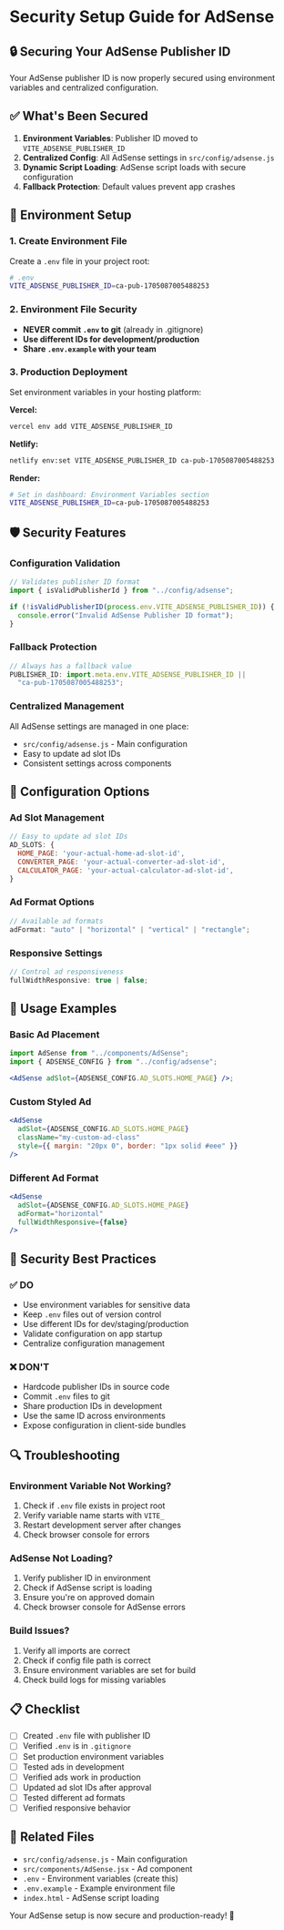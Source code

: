# Security Setup Guide for AdSense

## 🔒 Securing Your AdSense Publisher ID

Your AdSense publisher ID is now properly secured using environment variables and centralized configuration.

## ✅ What's Been Secured

1. **Environment Variables**: Publisher ID moved to `VITE_ADSENSE_PUBLISHER_ID`
2. **Centralized Config**: All AdSense settings in `src/config/adsense.js`
3. **Dynamic Script Loading**: AdSense script loads with secure configuration
4. **Fallback Protection**: Default values prevent app crashes

## 🚀 Environment Setup

### 1. Create Environment File

Create a `.env` file in your project root:

```bash
# .env
VITE_ADSENSE_PUBLISHER_ID=ca-pub-1705087005488253
```

### 2. Environment File Security

- **NEVER commit `.env` to git** (already in .gitignore)
- **Use different IDs for development/production**
- **Share `.env.example` with your team**

### 3. Production Deployment

Set environment variables in your hosting platform:

**Vercel:**

```bash
vercel env add VITE_ADSENSE_PUBLISHER_ID
```

**Netlify:**

```bash
netlify env:set VITE_ADSENSE_PUBLISHER_ID ca-pub-1705087005488253
```

**Render:**

```bash
# Set in dashboard: Environment Variables section
VITE_ADSENSE_PUBLISHER_ID=ca-pub-1705087005488253
```

## 🛡️ Security Features

### Configuration Validation

```javascript
// Validates publisher ID format
import { isValidPublisherId } from "../config/adsense";

if (!isValidPublisherID(process.env.VITE_ADSENSE_PUBLISHER_ID)) {
  console.error("Invalid AdSense Publisher ID format");
}
```

### Fallback Protection

```javascript
// Always has a fallback value
PUBLISHER_ID: import.meta.env.VITE_ADSENSE_PUBLISHER_ID ||
  "ca-pub-1705087005488253";
```

### Centralized Management

All AdSense settings are managed in one place:

- `src/config/adsense.js` - Main configuration
- Easy to update ad slot IDs
- Consistent settings across components

## 🔧 Configuration Options

### Ad Slot Management

```javascript
// Easy to update ad slot IDs
AD_SLOTS: {
  HOME_PAGE: 'your-actual-home-ad-slot-id',
  CONVERTER_PAGE: 'your-actual-converter-ad-slot-id',
  CALCULATOR_PAGE: 'your-actual-calculator-ad-slot-id',
}
```

### Ad Format Options

```javascript
// Available ad formats
adFormat: "auto" | "horizontal" | "vertical" | "rectangle";
```

### Responsive Settings

```javascript
// Control ad responsiveness
fullWidthResponsive: true | false;
```

## 📱 Usage Examples

### Basic Ad Placement

```jsx
import AdSense from "../components/AdSense";
import { ADSENSE_CONFIG } from "../config/adsense";

<AdSense adSlot={ADSENSE_CONFIG.AD_SLOTS.HOME_PAGE} />;
```

### Custom Styled Ad

```jsx
<AdSense
  adSlot={ADSENSE_CONFIG.AD_SLOTS.HOME_PAGE}
  className="my-custom-ad-class"
  style={{ margin: "20px 0", border: "1px solid #eee" }}
/>
```

### Different Ad Format

```jsx
<AdSense
  adSlot={ADSENSE_CONFIG.AD_SLOTS.HOME_PAGE}
  adFormat="horizontal"
  fullWidthResponsive={false}
/>
```

## 🚨 Security Best Practices

### ✅ DO

- Use environment variables for sensitive data
- Keep `.env` files out of version control
- Use different IDs for dev/staging/production
- Validate configuration on app startup
- Centralize configuration management

### ❌ DON'T

- Hardcode publisher IDs in source code
- Commit `.env` files to git
- Share production IDs in development
- Use the same ID across environments
- Expose configuration in client-side bundles

## 🔍 Troubleshooting

### Environment Variable Not Working?

1. Check if `.env` file exists in project root
2. Verify variable name starts with `VITE_`
3. Restart development server after changes
4. Check browser console for errors

### AdSense Not Loading?

1. Verify publisher ID in environment
2. Check if AdSense script is loading
3. Ensure you're on approved domain
4. Check browser console for AdSense errors

### Build Issues?

1. Verify all imports are correct
2. Check if config file path is correct
3. Ensure environment variables are set for build
4. Check build logs for missing variables

## 📋 Checklist

- [ ] Created `.env` file with publisher ID
- [ ] Verified `.env` is in `.gitignore`
- [ ] Set production environment variables
- [ ] Tested ads in development
- [ ] Verified ads work in production
- [ ] Updated ad slot IDs after approval
- [ ] Tested different ad formats
- [ ] Verified responsive behavior

## 🔗 Related Files

- `src/config/adsense.js` - Main configuration
- `src/components/AdSense.jsx` - Ad component
- `.env` - Environment variables (create this)
- `.env.example` - Example environment file
- `index.html` - AdSense script loading

Your AdSense setup is now secure and production-ready! 🎉
